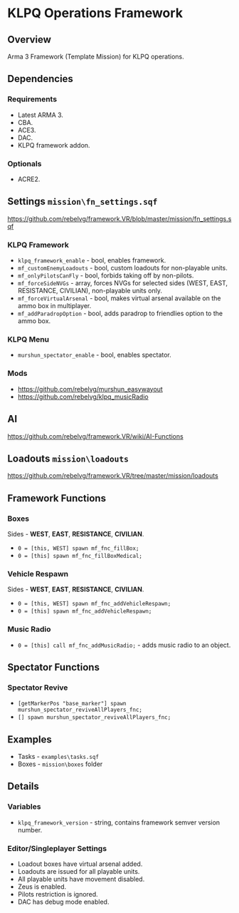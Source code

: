 # KLPQ Operations Framework

## Overview
Arma 3 Framework (Template Mission) for KLPQ operations.

## Dependencies

### Requirements
- Latest ARMA 3.
- CBA.
- ACE3.
- DAC.
- KLPQ framework addon.

### Optionals
- ACRE2.

## Settings `mission\fn_settings.sqf`
https://github.com/rebelvg/framework.VR/blob/master/mission/fn_settings.sqf

### KLPQ Framework
- `klpq_framework_enable` - bool, enables framework.
- `mf_customEnemyLoadouts` - bool, custom loadouts for non-playable units.
- `mf_onlyPilotsCanFly` - bool, forbids taking off by non-pilots.
- `mf_forceSideNVGs` - array, forces NVGs for selected sides (WEST, EAST, RESISTANCE, CIVILIAN), non-playable units only.
- `mf_forceVirtualArsenal` - bool, makes virtual arsenal available on the ammo box in multiplayer.
- `mf_addParadropOption` - bool, adds paradrop to friendlies option to the ammo box.

### KLPQ Menu
- `murshun_spectator_enable` - bool, enables spectator.

### Mods
- https://github.com/rebelvg/murshun_easywayout
- https://github.com/rebelvg/klpq_musicRadio

## AI
https://github.com/rebelvg/framework.VR/wiki/AI-Functions

## Loadouts `mission\loadouts`
https://github.com/rebelvg/framework.VR/tree/master/mission/loadouts

## Framework Functions

### Boxes
Sides - **WEST**, **EAST**, **RESISTANCE**, **CIVILIAN**.
- `0 = [this, WEST] spawn mf_fnc_fillBox;`
- `0 = [this] spawn mf_fnc_fillBoxMedical;`

### Vehicle Respawn
Sides - **WEST**, **EAST**, **RESISTANCE**, **CIVILIAN**.
- `0 = [this, WEST] spawn mf_fnc_addVehicleRespawn;`
- `0 = [this] spawn mf_fnc_addVehicleRespawn;`

### Music Radio
- `0 = [this] call mf_fnc_addMusicRadio;` - adds music radio to an object.

## Spectator Functions

### Spectator Revive
- `[getMarkerPos "base_marker"] spawn murshun_spectator_reviveAllPlayers_fnc;`
- `[] spawn murshun_spectator_reviveAllPlayers_fnc;`

## Examples
- Tasks - `examples\tasks.sqf`
- Boxes - `mission\boxes` folder

## Details

### Variables
- `klpq_framework_version` - string, contains framework semver version number.

### Editor/Singleplayer Settings
- Loadout boxes have virtual arsenal added.
- Loadouts are issued for all playable units.
- All playable units have movement disabled.
- Zeus is enabled.
- Pilots restriction is ignored.
- DAC has debug mode enabled.
